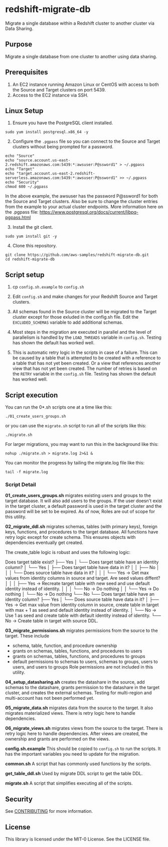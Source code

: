 # redshift-migrate-db
Migrate a single database within a Redshift cluster to another cluster via Data Sharing.

## Purpose
Migrate a single database from one cluster to another using data sharing. 

## Prerequisites
1. An EC2 instance running Amazon Linux or CentOS with access to both the Source and Target clusters on port 5439.
2. Access to the EC2 instance via SSH.

## Linux Setup
1. Ensure you have the PostgreSQL client installed.

`sudo yum install postgresql.x86_64 -y`

2. Configure the `.pgpass` file so you can connect to the Source and Target clusters without being prompted for a password.

```
echo "Source"
echo "source.account.us-east-2.redshift.amazonaws.com:5439:*:awsuser:P@ssword1" > ~/.pgpass
echo "Target"
echo "target.account.us-east-2.redshift-serverless.amazonaws.com:5439:*:awsuser:P@ssword1" >> ~/.pgpass
echo "Security"
chmod 600 ~/.pgpass
```

In the above example, the awsuser has the password P@ssword1 for both the Source and Target clusters. Also be sure to change the cluster entries from the example to your actual cluster endpoints.  More information here on the .pgpass file: https://www.postgresql.org/docs/current/libpq-pgpass.html


3. Install the git client.

`sudo yum install git -y`

4. Clone this repository.

```
git clone https://github.com/aws-samples/redshift-migrate-db.git
cd redshift-migrate-db
```

## Script setup
1. cp `config.sh.example` to `config.sh`

2. Edit `config.sh` and make changes for your Redshift Source and Target clusters.

3. All schemas found in the Source cluster will be migrated to the Target cluster except for those exluded in the config.sh file. Edit the `EXCLUDED_SCHEMAS` variable to add additional schemas.

4. Most steps in the migration are executed in parallel and the level of parallelism is handled by the `LOAD_THREADS` variable in `config.sh`. Testing has shown the default has worked well.

5. This is automatic retry logic in the scripts in case of a failure. This can be caused by a table that is attempted to be created with a reference to a table that has not yet been created. Or a view that references another view that has not yet been created. The number of retries is based on the `RETRY` variable in the `config.sh` file. Testing has shown the default has worked well.

## Script execution
You can run the 0*.sh scripts one at a time like this:

`./01_create_users_groups.sh`

or you can use the `migrate.sh` script to run all of the scripts like this:

`./migrate.sh`

For larger migrations, you may want to run this in the background like this:

`nohup ./migrate.sh > migrate.log 2>&1 &`

You can monitor the progress by tailing the migrate.log file like this:

`tail -f migrate.log`


### Script Detail
**01_create_users_groups.sh** migrates existing users and groups to the target database. It will also add users to the groups. If the user doesn't exist in the target cluster, a default password is used in the target cluster and the password will be set to be expired. As of now, Roles are out of scope for this utility.

**02_migrate_ddl.sh** migrates schemas, tables (with primary keys), foreign keys, functions, and procedures to the target database. All functions have retry logic except for create schema. This ensures objects with dependencies eventually get created.

The create_table logic is robust and uses the following logic:

Does target table exist? 
 ├── Yes
 │   └── Does target table have an identity column?
 │       └── Yes
 │           ├── Does target table have data in it?
 │           │   ├── No
 │           │   │   └── Does source table have data in it?
 │           │   │       └── Yes -> Get max values from identity columns in source and target. Are seed values diffent?
 │           │   │           ├── Yes -> Recreate target table with new seed and use default identity instead of identity.
 │           │   │           └── No -> Do nothing
 │           │   └── Yes -> Do nothing
 │           └── No -> Do nothing
 └── No
     └── Does target table have an identity column? 
         ├── Yes
         │   └── Does source table have data in it?
         │       ├── Yes -> Get max value from identity column in source, create table in target with max + 1 as seed and default identity instead of identity.
         │       └── No -> Use 1 as seed and create table with default identity instead of identity.
         └── No -> Create table in target with source DDL.

**03_migrate_permissions.sh** migrates permissions from the source to the target. These include 
- schema, table, function, and procedure ownership
- grants on schemas, tables, functions, and procedures to users
- grants on schemas, tables, functions, and procedures to groups
- default permissions to schemas to users, schemas to groups, users to users, and users to groups
Role permissions are not included in this utility.

**04_setup_datasharing.sh** creates the datashare in the source, add schemas to the datashare, grants permission to the datashare in the target cluster, and creates the external schemas. Testing for multi-region and multi-account has not been performed yet.

**05_migrate_data.sh** migrates data from the source to the target. It also migrates materialized views. There is retry logic here to handle dependencies.

**06_migrate_views.sh** migrates views from the source to the target. There is retry logic here to handle dependencies. After views are created, the ownership and grants are performed on the views.

**config.sh.example** This should be copied to `config.sh` to run the scripts. It has the important variables you need to update for the migration.

**common.sh** A script that has commonly used functions by the scripts.

**get_table_ddl.sh** Used by migrate DDL script to get the table DDL.

**migrate.sh** A script that simplifies executing all of the scripts. 

## Security

See [CONTRIBUTING](CONTRIBUTING.md#security-issue-notifications) for more information.

## License

This library is licensed under the MIT-0 License. See the LICENSE file.

